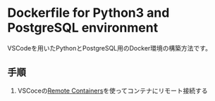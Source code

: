 # Dockerfile for Python3 and PostgreSQL environment
VSCodeを用いたPythonとPostgreSQL用のDocker環境の構築方法です。

## 手順
1. VSCoceの[Remote Containers](https://code.visualstudio.com/docs/remote/containers)を使ってコンテナにリモート接続する
